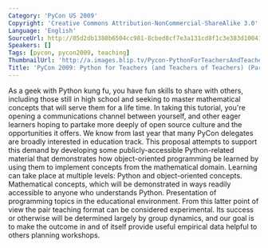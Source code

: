 ```yaml
---
Category: 'PyCon US 2009'
Copyright: 'Creative Commons Attribution-NonCommercial-ShareAlike 3.0'
Language: 'English'
SourceUrl: http://05d2db1380b6504cc981-8cbed8cf7e3a131cd8f1c3e383d10041.r93.cf2.rackcdn.com/pycon-us-2009/202_pycon-2009-python-for-teachers-and-teachers-of-teachers-part-2-of-2.mp4
Speakers: []
Tags: [pycon, pycon2009, teaching]
ThumbnailUrl: 'http://a.images.blip.tv/Pycon-PythonForTeachersAndTeachersOfTeachersPart002402-418.jpg'
Title: 'PyCon 2009: Python for Teachers (and Teachers of Teachers) (Part 2 of 2)'
---
```

  
As a geek with Python kung fu, you have fun skills to share with others,
including those still in high school and seeking to master mathematical
concepts that will serve them for a life time. In taking this tutorial, you're
opening a communications channel between yourself, and other eager learners
hoping to partake more deeply of open source culture and the opportunities it
offers. We know from last year that many PyCon delegates are broadly
interested in education track. This proposal attempts to support this demand
by developing some publicly-accessible Python-related material that
demonstrates how object-oriented programming be learned by using them to
implement concepts from the mathematical domain. Learning can take place at
multiple levels: Python and object-oriented concepts. Mathematical concepts,
which will be demonstrated in ways readily accessible to anyone who
understands Python. Presentation of programming topics in the educational
environment. From this latter point of view the pair teaching format can be
considered experimental. Its success or otherwise will be determined largely
by group dynamics, and our goal is to make the outcome in and of itself
provide useful empirical data helpful to others planning workshops.
